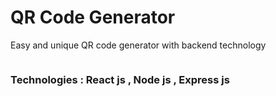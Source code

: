 <h1>QR Code Generator</h1>

<p>Easy and unique QR code generator with backend technology</p>

<img src="https://i.postimg.cc/rps7Tp8M/img-1.png" alt="" />

<h3> Technologies : React js , Node js , Express js </h3>

